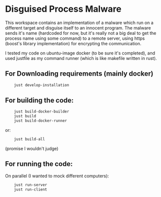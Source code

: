# Disguised Process Malware

This workspace contains an implementation of a malware which run on a different target and disguise itself to an innocent program.
The malware sends it's name (hardcoded for now, but it's really not a big deal to get the process name using some command) to a remote
server, using https (boost's library implementation) for encrypting the communication.

I tested my code on ubuntu-image docker (to be sure it's completed), and used justfile as my command runner (which is like makefile written in rust).

## For Downloading requirements (mainly docker)
```bash
    just develop-installation
```

## For building the code:

```bash
    just build-docker-builder
    just build
    just build-docker-runner
```

or:
```bash
    just build-all
```
(promise I wouldn't judge)

## For running the code:
On parallel (I wanted to mock different computers):

```bash
    just run-server
    just run-client
```